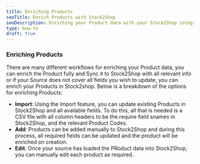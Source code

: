 ```yaml
---
title: Enriching Products 
seoTitle: Enrich Products with Stock2Shop
seoDescription: Enriching your Product data with your Stock2Shop integration
type: how-to
draft: true
---
```


### Enriching Products

There are many different workflows for enriching your Product data, you can enrich the Product fully and Sync it to 
Stock2Shop with all relevant info or if your Source does not cover all fields you wish to update, you can enrich your
Products in Stock2shop. Below is a breakdown of the options for enriching Products:

- **Import**: Using the Import feature, you can update existing Products in Stock2Shop and all available fields. To do 
  this, all that is needed is a CSV file with all column headers to be the require field snames in Stock2Shop, and the 
  relevant Product Codes.
- **Add**: Products can be added manually to Stock2Shop and during this process, all required fields can be updated and 
  the product will be enriched on creation. 
- **Edit**: Once your source has loaded the PRoduct data into Stock2Shop, you can manually edit each product as required.

